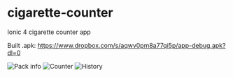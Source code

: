 # cigarette-counter
Ionic 4 cigarette counter app

Built .apk: https://www.dropbox.com/s/aqwv0pm8a77qi5p/app-debug.apk?dl=0

![Pack info](https://i.imgur.com/7F8H3m9.png) ![Counter](https://i.imgur.com/jlpFhPw.png) ![History](https://i.imgur.com/dzeWQ75.png)
